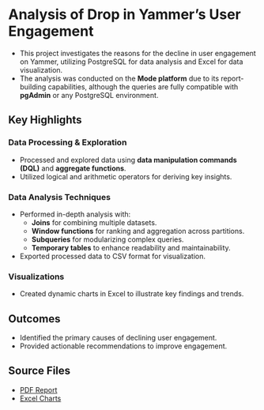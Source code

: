 # Analysis of Drop in Yammer’s User Engagement  

- This project investigates the reasons for the decline in user engagement on Yammer, utilizing PostgreSQL for data analysis and Excel for data visualization. 
- The analysis was conducted on the **Mode platform** due to its report-building capabilities, although the queries are fully compatible with **pgAdmin** or any PostgreSQL environment.

## Key Highlights  

### Data Processing & Exploration  
- Processed and explored data using **data manipulation commands (DQL)** and **aggregate functions**.  
- Utilized logical and arithmetic operators for deriving key insights.  

### Data Analysis Techniques  
- Performed in-depth analysis with:  
  - **Joins** for combining multiple datasets.  
  - **Window functions** for ranking and aggregation across partitions.  
  - **Subqueries** for modularizing complex queries.  
  - **Temporary tables** to enhance readability and maintainability.  
- Exported processed data to CSV format for visualization.  

### Visualizations  
- Created dynamic charts in Excel to illustrate key findings and trends.  

## Outcomes  
- Identified the primary causes of declining user engagement.  
- Provided actionable recommendations to improve engagement.  

## Source Files  
- [PDF Report](https://github.com/arunkumarsp-ds/Analysis-of-Drop-in-Yammer-s-user-Engagement-using-PostgreSQL/blob/main/Drop%20In%20Yammer's%20User%20Engagement%20Analysis%20Using%20Postgre-Sql%20final.pdf)  
- [Excel Charts](https://github.com/arunkumarsp-ds/Analysis-of-Drop-in-Yammer-s-user-Engagement-using-PostgreSQL/blob/main/Output%20in%20Charts%20and%20data.xlsx)  
